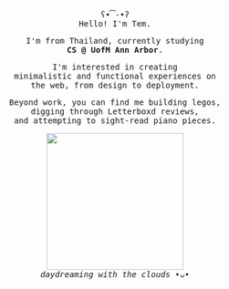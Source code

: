 <p align="center">
  <samp>
    ʕ•͡-•ʔ 
    <br />Hello! I'm Tem.
  </samp>
</p>

<p align="center">
  <samp>
    I'm from Thailand, currently studying 
    <br /> <strong>CS @ UofM Ann Arbor</strong>.
  </samp>
</p>

<p align="center">
  <samp>
    I'm interested in creating 
    <br /> minimalistic and functional experiences on 
    <br /> the web, from design to deployment.
  </samp>
</p>

<p align="center">
  <samp>
    Beyond work, you can find me building legos, 
    <br />digging through Letterboxd reviews, 
    <br />and attempting to sight-read piano pieces.
  </samp>
</p>

<p align="center">
  <samp>
    <img src="https://i.giphy.com/media/v1.Y2lkPTc5MGI3NjExZzU2OXV2dXhxc3Q0cjN1a242dW8zYzMxb2Y1cmkyMG0xcHFuemE1eCZlcD12MV9pbnRlcm5hbF9naWZfYnlfaWQmY3Q9cw/SkKkpRb6hf3yOzZN3m/giphy.gif" width="240px" align="center">
    <br /><i>daydreaming with the clouds •ᴗ•</i>
  </samp>
</p>
